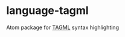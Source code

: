 # language-tagml
Atom package for [TAGML](https://huygensing.github.io/TAG/TAGML/) syntax highlighting
